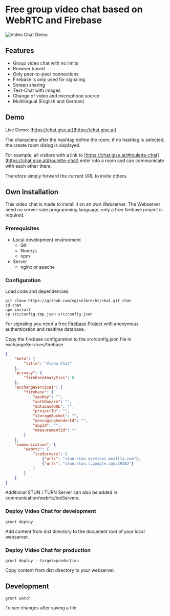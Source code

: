 # Free group video chat based on WebRTC and Firebase

![Video Chat Demo](https://www.gise.at/images/VideoChat.PNG)

## Features

* Group video chat with no limits
* Browser based
* Only peer-to-peer connections
* Firebase is only used for signaling
* Screen sharing
* Text-Chat with images
* Change of video and microphone source
* Multilingual (English and German)

## Demo

Live Demo: [https://chat.gise.at](https://chat.gise.at)

The characters after the hashtag define the room, if no hashtag is selected, the create room dialog is displayed.

For example, all visitors with a link to [https://chat.gise.at/#roulette-chat](https://chat.gise.at#roulette-chat) enter into a room and can communicate with each other there.

Therefore simply forward the current URL to invite others.

## Own installation

This video chat is made to install it on an own Webserver.
The Webserver need no server-side programming language, only a free firebase project is required.

### Prerequisites
* Local development environment
    * Git
    * Node.js
    * npm
* Server
    * nginx or apache

### Configuration
Load code and dependencies:
```
git clone https://github.com/vgiselbrecht/chat.git chat
cd chat
npm install
cp src/config.tmp.json src/config.json
```

For signaling you need a free [Firebase Project](https://console.firebase.google.com/u/0/) with anonymous authentication and realtime database.

Copy the firebase configuration to the src/config.json file in exchangeServices/firebase.
```json
{
    "meta": {
        "title": "Video Chat"
    },
    "privacy": {
        "firebaseAnalytics": 0
    },
    "exchangeServices": { 
        "firebase": {
            "apiKey": "",
            "authDomain": "",
            "databaseURL": "",
            "projectId": "",
            "storageBucket": "",
            "messagingSenderId": "",
            "appId": "",
            "measurementId": ""
        }
    },
    "communication": {
        "webrtc": {
            "iceServers": [
                {"urls": "stun:stun.services.mozilla.com"}, 
                {"urls": "stun:stun.l.google.com:19302"}
            ]
        }
    }
}
```
Additional STUN / TURN Server can also be added in communication/webrtc/iceServers.

### Deploy Video Chat for development
```
grunt deploy
```
Add content from dist directory to the document root of your local webserver.

### Deploy Video Chat for production
```
grunt deploy --target=production
```
Copy content from dist directory to your webserver.

## Development
```
grunt watch
```
To see changes after saving a file.
